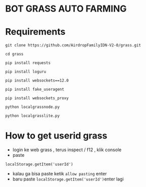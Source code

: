 # BOT GRASS AUTO FARMING


# Requirements

```
git clone https://github.com/AirdropFamilyIDN-V2-0/grass.git
```
```
cd grass
```
```
pip install requests
```
```
pip install loguru
```
```
pip install websockets==12.0
```
```
pip install fake_useragent
```
```
pip install websockets_proxy
```
```
python localgrassnode.py
```
```
python localgrasslite.py
```
# How to get userid grass
- login ke web grass , terus inspect / f12 ,  klik console
- paste
``` 
localStorage.getItem('userId')
```
- kalau ga bisa paste ketik ```allow pasting``` enter
- baru paste ```localStorage.getItem('userId')```enter lagi
